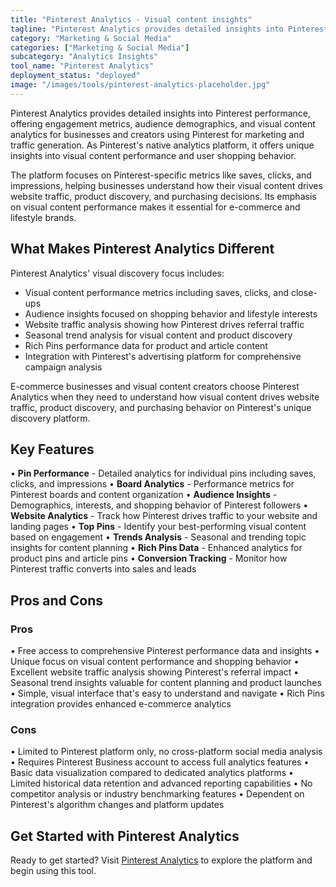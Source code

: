 ```yaml
---
title: "Pinterest Analytics - Visual content insights"
tagline: "Pinterest Analytics provides detailed insights into Pinterest performance, offering engagement metrics, audience demographics, and visual content analytics for businesses and creators..."
category: "Marketing & Social Media"
categories: ["Marketing & Social Media"]
subcategory: "Analytics Insights"
tool_name: "Pinterest Analytics"
deployment_status: "deployed"
image: "/images/tools/pinterest-analytics-placeholder.jpg"
---
```


Pinterest Analytics provides detailed insights into Pinterest performance, offering engagement metrics, audience demographics, and visual content analytics for businesses and creators using Pinterest for marketing and traffic generation. As Pinterest's native analytics platform, it offers unique insights into visual content performance and user shopping behavior.

The platform focuses on Pinterest-specific metrics like saves, clicks, and impressions, helping businesses understand how their visual content drives website traffic, product discovery, and purchasing decisions. Its emphasis on visual content performance makes it essential for e-commerce and lifestyle brands.

## What Makes Pinterest Analytics Different

Pinterest Analytics' visual discovery focus includes:
- Visual content performance metrics including saves, clicks, and close-ups
- Audience insights focused on shopping behavior and lifestyle interests
- Website traffic analysis showing how Pinterest drives referral traffic
- Seasonal trend analysis for visual content and product discovery
- Rich Pins performance data for product and article content
- Integration with Pinterest's advertising platform for comprehensive campaign analysis

E-commerce businesses and visual content creators choose Pinterest Analytics when they need to understand how visual content drives website traffic, product discovery, and purchasing behavior on Pinterest's unique discovery platform.

## Key Features

• **Pin Performance** - Detailed analytics for individual pins including saves, clicks, and impressions
• **Board Analytics** - Performance metrics for Pinterest boards and content organization
• **Audience Insights** - Demographics, interests, and shopping behavior of Pinterest followers
• **Website Analytics** - Track how Pinterest drives traffic to your website and landing pages
• **Top Pins** - Identify your best-performing visual content based on engagement
• **Trends Analysis** - Seasonal and trending topic insights for content planning
• **Rich Pins Data** - Enhanced analytics for product pins and article pins
• **Conversion Tracking** - Monitor how Pinterest traffic converts into sales and leads

## Pros and Cons

### Pros
• Free access to comprehensive Pinterest performance data and insights
• Unique focus on visual content performance and shopping behavior
• Excellent website traffic analysis showing Pinterest's referral impact
• Seasonal trend insights valuable for content planning and product launches
• Simple, visual interface that's easy to understand and navigate
• Rich Pins integration provides enhanced e-commerce analytics

### Cons
• Limited to Pinterest platform only, no cross-platform social media analysis
• Requires Pinterest Business account to access full analytics features
• Basic data visualization compared to dedicated analytics platforms
• Limited historical data retention and advanced reporting capabilities
• No competitor analysis or industry benchmarking features
• Dependent on Pinterest's algorithm changes and platform updates

## Get Started with Pinterest Analytics

Ready to get started? Visit [Pinterest Analytics](https://business.pinterest.com/en/pinterest-analytics/) to explore the platform and begin using this tool.